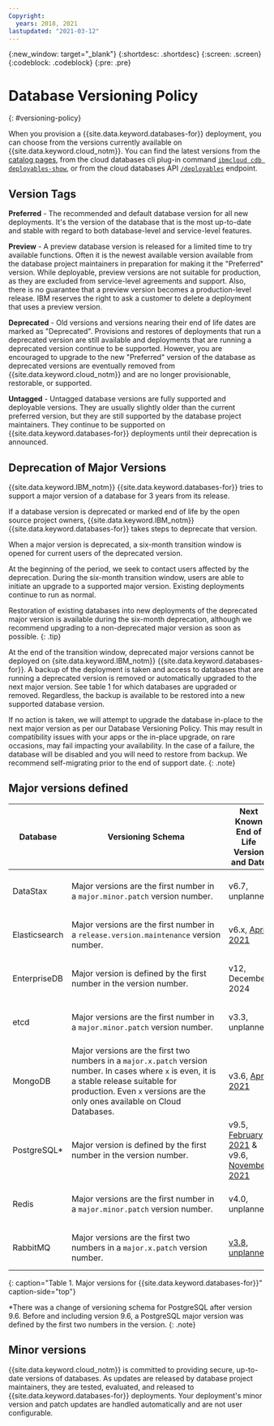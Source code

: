 ```yaml
---
Copyright:
  years: 2018, 2021
lastupdated: "2021-03-12"
---
```


{:new_window: target="_blank"}
{:shortdesc: .shortdesc}
{:screen: .screen}
{:codeblock: .codeblock}
{:pre: .pre}


# Database Versioning Policy
{: #versioning-policy}

When you provision a {{site.data.keyword.databases-for}} deployment, you can choose from the versions currently available on {{site.data.keyword.cloud_notm}}. You can find the latest versions from the [catalog pages](https://cloud.ibm.com/catalog?category=databases), from the cloud databases cli plug-in command [`ibmcloud cdb deployables-show`](/docs/databases-cli-plugin?topic=databases-cli-plugin-cdb-reference#deployables-show), or from the cloud databases API [`/deployables`](https://cloud.ibm.com/apidocs/cloud-databases-api#get-all-deployable-databases) endpoint.

## Version Tags

**Preferred** - The recommended and default database version for all new deployments. It's the version of the database that is the most up-to-date and stable with regard to both database-level and service-level features.

**Preview** - A preview database version is released for a limited time to try available functions. Often it is the newest available version available from the database project maintainers in preparation for making it the "Preferred" version. While deployable, preview versions are not suitable for production, as they are excluded from service-level agreements and support. Also, there is no guarantee that a preview version becomes a production-level release. IBM reserves the right to ask a customer to delete a deployment that uses a preview version.

**Deprecated** - Old versions and versions nearing their end of life dates are marked as "Deprecated". Provisions and restores of deployments that run a deprecated version are still available and deployments that are running a deprecated version continue to be supported. However, you are encouraged to upgrade to the new "Preferred" version of the database as deprecated versions are eventually removed from {{site.data.keyword.cloud_notm}} and are no longer provisionable, restorable, or supported. 

**Untagged** - Untagged database versions are fully supported and deployable versions. They are usually slightly older than the current preferred version, but they are still supported by the database project maintainers. They continue to be supported on {{site.data.keyword.databases-for}} deployments until their deprecation is announced.

## Deprecation of Major Versions

{{site.data.keyword.IBM_notm}} {{site.data.keyword.databases-for}} tries to support a major version of a database for 3 years from its release. 

If a database version is deprecated or marked end of life by the open source project owners, {{site.data.keyword.IBM_notm}} {{site.data.keyword.databases-for}} takes steps to deprecate that version.

When a major version is deprecated, a six-month transition window is opened for current users of the deprecated version.

At the beginning of the period, we seek to contact users affected by the deprecation. During the six-month transition window, users are able to initiate an upgrade to a supported major version. Existing deployments continue to run as normal.

Restoration of existing databases into new deployments of the deprecated major version is available during the six-month deprecation, although we recommend upgrading to a non-deprecated major version as soon as possible.
{: .tip}

At the end of the transition window, deprecated major versions cannot be deployed on {site.data.keyword.IBM_notm}} {{site.data.keyword.databases-for}}. A backup of the deployment is taken and access to databases that are running a deprecated version is removed or automatically upgraded to the next major version. See table 1 for which databases are upgraded or removed. Regardless, the backup is available to be restored into a new supported database version.

If no action is taken, we will attempt to upgrade the database in-place to the next major version as per our Database Versioning Policy. This may result in compatibility issues with your apps or the in-place upgrade, on rare occasions, may fail impacting your availability. In the case of a failure, the database will be disabled and you will need to restore from backup. We recommend self-migrating prior to the end of support date.
{: .note}

## Major versions defined

Database | Versioning Schema | Next Known End of Life Version and Date | End of Life procedure |
--------- | --------- | --------- | --------- |
DataStax | Major versions are the first number in a `major.minor.patch` version number. | v6.7, unplanned | Backup taken and access removed|  
Elasticsearch | Major versions are the first number in a `release.version.maintenance` version number. | v6.x, [April 2021](https://www.ibm.com/cloud/blog/announcements/databases-for-mongodb-36-end-of-life-in-april-2021) | Backup taken and access removed|  
EnterpriseDB | Major version is defined by the first number in the version number. | v12, December 2024 | Backup taken and access removed|  
etcd | Major versions are the first number in a `major.minor.patch` version number. | v3.3, unplanned | Backup taken and access removed|  
MongoDB | Major versions are the first two numbers in a `major.x.patch` version number. In cases where `x` is even, it is a stable release suitable for production. Even `x` versions are the only ones available on Cloud Databases. | v3.6, [April 2021](https://www.ibm.com/cloud/blog/announcements/databases-for-mongodb-36-end-of-life-in-april-2021) | Automatically upgraded in place to next Major version|
PostgreSQL* | Major version is defined by the first number in the version number. | v9.5, [February 2021](https://www.ibm.com/cloud/blog/announcements/postgresql-9-5-end-of-life) & v9.6, [November 2021](https://www.postgresql.org/support/versioning/)| Backup taken and access removed|  
Redis | Major versions are the first number in a `major.minor.patch` version number. | v4.0, unplanned | Backup taken and access removed|  
RabbitMQ | Major versions are the first two numbers in a `major.x.patch` version number. | [v3.8, unplanned](https://www.ibm.com/cloud/blog/announcements/retiring-messages-for-rabbitmq-3-7) | Backup taken and access removed|  
{: caption="Table 1. Major versions for {{site.data.keyword.databases-for}}" caption-side="top"}

*There was a change of versioning schema for PostgreSQL after version 9.6. Before and including version 9.6, a PostgreSQL major version was defined by the first two numbers in the version.
{: .note}

## Minor versions

{{site.data.keyword.cloud_notm}} is committed to providing secure, up-to-date versions of databases. As updates are released by database project maintainers, they are tested, evaluated, and released to {{site.data.keyword.databases-for}} deployments. Your deployment's minor version and patch updates are handled automatically and are not user configurable. 
